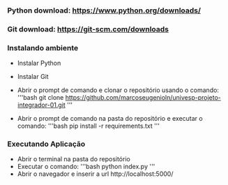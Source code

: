 ### Python download: https://www.python.org/downloads/
### Git download: https://git-scm.com/downloads

### Instalando ambiente

- Instalar Python

- Instalar Git

- Abrir o prompt de comando e clonar o repositório usando o comando:
'''bash
    git clone https://github.com/marcoseugenioln/univesp-projeto-integrador-01.git
'''

- Abrir o prompt de comando na pasta do repositório e executar o comando:
'''bash
    pip install -r requirements.txt
'''

### Executando Aplicação
- Abrir o terminal na pasta do repositório
- Executar o comando:
'''bash
    python index.py
'''
- Abrir o navegador e inserir  a url http://localhost:5000/